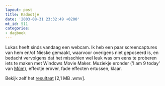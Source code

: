 ```yaml
---
layout: post
title: Kadootje
date: '2003-08-31 23:32:49 +0200'
mt_id: 511
categories:
- dagboek
---
```

Lukas heeft sinds vandaag een webcam. Ik heb een paar screencaptures van hem en/of Nieske gemaakt, waarvoor overigens niet geposeerd is, en bedacht vervolgens dat het misschien wel leuk was om eens te proberen iets te maken met Windows Movie Maker. Muziekje eronder ('I am 9 today' van <a href="http://www.randomsummer.com/">M&uacute;m</a>), effectje erover, fade effecten ertussen, klaar.

Bekijk zelf het <a href="/files/LukasNieske.wmv">resultaat</a> [2,1 MB .wmv].
